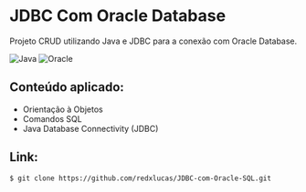 # JDBC Com Oracle Database
Projeto CRUD utilizando Java e JDBC para a conexão com Oracle Database.

![Java](https://img.shields.io/badge/Java-ED8B00?style=for-the-badge&logo=openjdk&logoColor=white)
![Oracle](https://img.shields.io/badge/Oracle-F80000?style=for-the-badge&logo=Oracle&logoColor=white)

## Conteúdo aplicado:
- Orientação à Objetos
- Comandos SQL
- Java Database Connectivity (JDBC)

## Link:

```
$ git clone https://github.com/redxlucas/JDBC-com-Oracle-SQL.git
```
